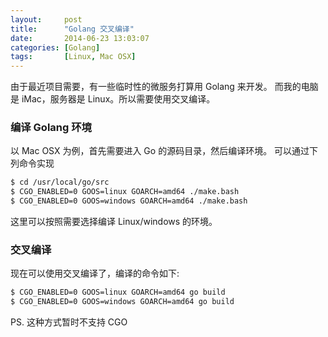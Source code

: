 ```yaml
---
layout:     post
title:      "Golang 交叉编译"
date:       2014-06-23 13:03:07
categories: [Golang]
tags:       [Linux, Mac OSX]
---
```


由于最近项目需要，有一些临时性的微服务打算用 Golang 来开发。
而我的电脑是 iMac，服务器是 Linux。所以需要使用交叉编译。
<!--more-->

### 编译 Golang 环境

以 Mac OSX 为例，首先需要进入 Go 的源码目录，然后编译环境。
可以通过下列命令实现

```bash
$ cd /usr/local/go/src
$ CGO_ENABLED=0 GOOS=linux GOARCH=amd64 ./make.bash
$ CGO_ENABLED=0 GOOS=windows GOARCH=amd64 ./make.bash
```

这里可以按照需要选择编译 Linux/windows 的环境。

### 交叉编译

现在可以使用交叉编译了，编译的命令如下:

```bash
$ CGO_ENABLED=0 GOOS=linux GOARCH=amd64 go build 
$ CGO_ENABLED=0 GOOS=windows GOARCH=amd64 go build
```

PS. 这种方式暂时不支持 CGO
